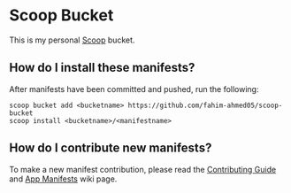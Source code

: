 # Scoop Bucket

This is my personal [Scoop](https://scoop.sh/) bucket. 

## How do I install these manifests?

After manifests have been committed and pushed, run the following:

```pwsh
scoop bucket add <bucketname> https://github.com/fahim-ahmed05/scoop-bucket
scoop install <bucketname>/<manifestname>
```

## How do I contribute new manifests?

To make a new manifest contribution, please read the [Contributing
Guide](https://github.com/ScoopInstaller/.github/blob/main/.github/CONTRIBUTING.md)
and [App Manifests](https://github.com/ScoopInstaller/Scoop/wiki/App-Manifests)
wiki page.
